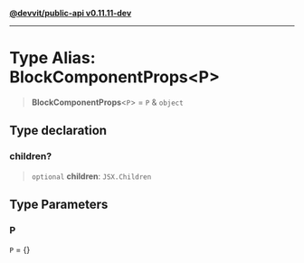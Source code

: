 [**@devvit/public-api v0.11.11-dev**](../../../../README.md)

---

# Type Alias: BlockComponentProps\<P\>

> **BlockComponentProps**\<`P`\> = `P` & `object`

## Type declaration

### children?

> `optional` **children**: `JSX.Children`

## Type Parameters

### P

`P` = \{\}
